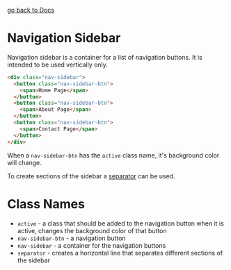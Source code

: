 [go back to Docs](../README.md)

# Navigation Sidebar

Navigation sidebar is a container for a list of navigation buttons. It is intended to be used vertically only.

```html
<div class="nav-sidebar">
  <button class="nav-sidebar-btn">
    <span>Home Page</span>
  </button>
  <button class="nav-sidebar-btn">
    <span>About Page</span>
  </button>
  <button class="nav-sidebar-btn">
    <span>Contact Page</span>
  </button>
</div>
```

When a `nav-sidebar-btn` has the `active` class name, it's background color will change.

To create sections of the sidebar a [separator](./separator.md) can be used.

# Class Names

- `active` - a class that should be added to the navigation button when it is active, changes the background color of that button
- `nav-sidebar-btn` - a navigation button
- `nav-sidebar` - a container for the navigation buttons
- `separator` - creates a horizontal line that separates different sections of the sidebar
